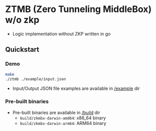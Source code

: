 # ZTMB (Zero Tunneling MiddleBox) w/o zkp

- Logic implementation without ZKP written in go

## Quickstart

### Demo

```bash
make
./ztmb ./example/input.json
```

- Input/Output JSON file examples are available in [/example](./example) dir

### Pre-built binaries

- Pre-built binaries are available in [/build](./build) dir
    - `build/zkmbx-darwin-amd64`: x86_64 binary
    - `build/zkmbx-darwin-arm64`: ARM64 binary
